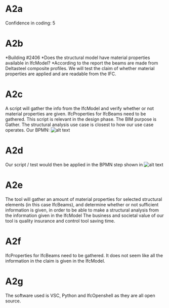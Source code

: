 # A2a
Confidence in coding: 5

# A2b
*Building #2406
*Does the structural model have material properties available in IfcModel?
*According to the report the beams are made from Deltasteel composite profiles. We will test the claim of whether material properties are applied and are readable from the IFC.

# A2c
A script will gather the info from the IfcModel and verify whether or not material properties are given.
IfcProperties for IfcBeams need to be gathered.
This script is relevant in the design phase.
The BIM purpose is Gather.
The structural analysis use case is closest to how our use case operates.
Our BPMN:
![alt text](https://github.com/s203910/BIManalyst_g_25/blob/main/A2/png2.png "Diagram")

# A2d
Our script / test would then be applied in the BPMN step shown in ![alt text](https://github.com/s203910/BIManalyst_g_25/blob/main/A2/image.png "Diagram")

# A2e
The tool will gather an amount of material properties for selected structural elements (in this case IfcBeams), and determine whether or not sufficient information is given, in order to be able to make a structural analysis from the information given in the IfcModel
The business and societal value of our tool is quality insurance and control tool saving time.

# A2f
IfcProperties for IfcBeams need to be gathered. It does not seem like all the information in the claim is given in the IfcModel.

# A2g
The software used is VSC, Python and IfcOpenshell as they are all open source.